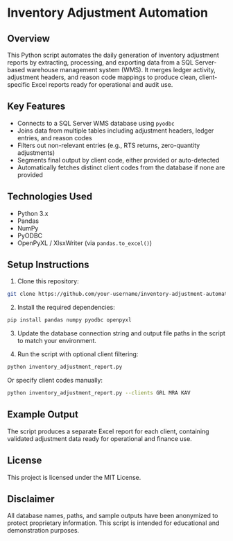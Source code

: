
# Inventory Adjustment Automation

## Overview
This Python script automates the daily generation of inventory adjustment reports by extracting, processing, and exporting data from a SQL Server-based warehouse management system (WMS). It merges ledger activity, adjustment headers, and reason code mappings to produce clean, client-specific Excel reports ready for operational and audit use.

## Key Features
- Connects to a SQL Server WMS database using `pyodbc`
- Joins data from multiple tables including adjustment headers, ledger entries, and reason codes
- Filters out non-relevant entries (e.g., RTS returns, zero-quantity adjustments)
- Segments final output by client code, either provided or auto-detected
- Automatically fetches distinct client codes from the database if none are provided

## Technologies Used
- Python 3.x
- Pandas
- NumPy
- PyODBC
- OpenPyXL / XlsxWriter (via `pandas.to_excel()`)

## Setup Instructions
1. Clone this repository:
```bash
git clone https://github.com/your-username/inventory-adjustment-automation.git
```

2. Install the required dependencies:
```bash
pip install pandas numpy pyodbc openpyxl
```

3. Update the database connection string and output file paths in the script to match your environment.

4. Run the script with optional client filtering:
```bash
python inventory_adjustment_report.py
```

Or specify client codes manually:
```bash
python inventory_adjustment_report.py --clients GRL MRA KAV
```

## Example Output
The script produces a separate Excel report for each client, containing validated adjustment data ready for operational and finance use.

## License
This project is licensed under the MIT License.

## Disclaimer
All database names, paths, and sample outputs have been anonymized to protect proprietary information. This script is intended for educational and demonstration purposes.

